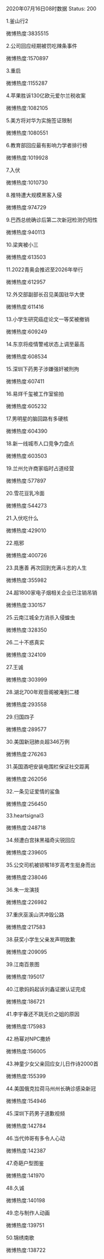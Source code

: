 2020年07月16日08时数据
Status: 200

1.釜山行2

微博热度:3835515

2.公司回应经期被罚吃辣条事件

微博热度:1570897

3.重启

微博热度:1155287

4.苹果胜诉130亿欧元爱尔兰税收案

微博热度:1082105

5.美方将对华为实施签证限制

微博热度:1080551

6.教育部回应最有影响力学者排行榜

微博热度:1019928

7.入伏

微博热度:1010730

8.推特遭大规模黑客入侵

微博热度:974729

9.巴西总统确诊后第二次新冠检测仍阳性

微博热度:940113

10.梁爽被小三

微博热度:613503

11.2022青奥会推迟至2026年举行

微博热度:612957

12.外交部副部长召见美国驻华大使

微博热度:611416

13.小学生研究癌症论文一等奖被撤销

微博热度:609249

14.东京将疫情警戒状态上调至最高

微博热度:608534

15.深圳下药男子涉嫌强奸被刑拘

微博热度:607411

16.易烊千玺被工作室偷拍

微博热度:605232

17.男明星的脑回路有多硬核

微博热度:604390

18.新一线城市人口竞争力盘点

微博热度:603503

19.兰州允许商家临时占道经营

微博热度:577897

20.雪花豆乳冷面

微博热度:544273

21.入伏吃什么

微博热度:429010

22.瓶邪

微博热度:400726

23.具惠善 再次回到充满斗志的人生

微博热度:355982

24.超1800家电子烟相关企业已注销吊销

微博热度:330157

25.云南江城全力消杀入侵蝗虫

微博热度:328350

26.二十不惑真实

微博热度:324109

27.王诚

微博热度:303999

28.湖北700年观音阁被淹到二楼

微博热度:293558

29.归国四子

微博热度:289577

30.美国新冠肺炎超346万例

微博热度:276263

31.英国酒吧安装电围栏保证社交距离

微博热度:262056

32.一条见证爱情的鲨鱼

微博热度:256450

33.heartsignal3

微博热度:248718

34.频遭白宫抹黑福奇尖锐回应

微博热度:239605

35.公交司机被锁喉18岁高考生挺身而出

微博热度:238046

36.朱一龙演技

微博热度:226982

37.重庆巫溪山洪冲毁公路

微博热度:217583

38.获奖小学生父亲发声明致歉

微博热度:209095

39.江南百景图

微博热度:195017

40.江歌妈妈起诉刘鑫证据认证完成

微博热度:186721

41.李宇春还不跳无价之姐的原因

微博热度:175983

42.杨幂对NPC撒娇

微博热度:156005

43.神童少女父亲回应女儿日作诗2000首

微博热度:155399

44.美国俄克拉荷马州州长确诊感染新冠

微博热度:154946

45.深圳下药男子道歉视频

微博热度:142784

46.当代帅哥有多令人心动

微博热度:142387

47.奇葩户型图鉴

微博热度:141970

48.久诚

微博热度:140198

49.恋与制作人动画

微博热度:139751

50.锦绣南歌

微博热度:138722

